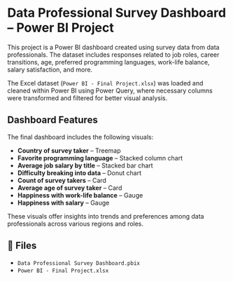 # Data Professional Survey Dashboard – Power BI Project

This project is a Power BI dashboard created using survey data from data professionals. The dataset includes responses related to job roles, career transitions, age, preferred programming languages, work-life balance, salary satisfaction, and more.

The Excel dataset (`Power BI - Final Project.xlsx`) was loaded and cleaned within Power BI using Power Query, where necessary columns were transformed and filtered for better visual analysis.

## Dashboard Features

The final dashboard includes the following visuals:

- **Country of survey taker** – Treemap  
- **Favorite programming language** – Stacked column chart  
- **Average job salary by title** – Stacked bar chart  
- **Difficulty breaking into data** – Donut chart  
- **Count of survey takers** – Card  
- **Average age of survey taker** – Card  
- **Happiness with work-life balance** – Gauge  
- **Happiness with salary** – Gauge  

These visuals offer insights into trends and preferences among data professionals across various regions and roles.

## 📁 Files
- `Data Professional Survey Dashboard.pbix`
- `Power BI - Final Project.xlsx`
